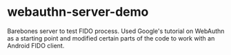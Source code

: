 # webauthn-server-demo
Barebones server to test FIDO process.
Used Google's tutorial on WebAuthn as a starting point and modified certain parts of the code to work with an Android FIDO client.
